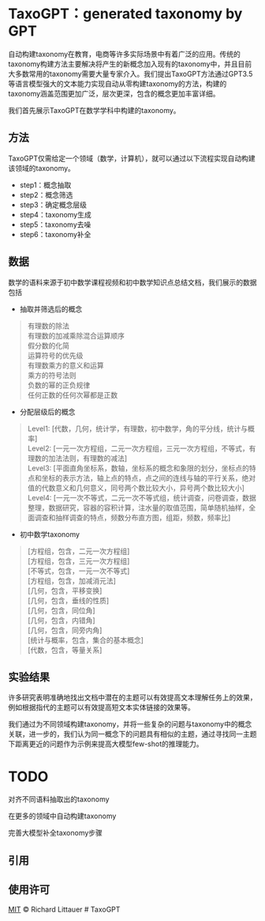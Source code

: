 # TaxoGPT：generated taxonomy by GPT

自动构建taxonomy在教育，电商等许多实际场景中有着广泛的应用。传统的taxonomy构建方法主要解决将产生的新概念加入现有的taxonomy中，并且目前大多数常用的taxonomy需要大量专家介入。我们提出TaxoGPT方法通过GPT3.5等语言模型强大的文本能力实现自动从零构建taxonomy的方法，构建的taxonomy涵盖范围更加广泛，层次更深，包含的概念更加丰富详细。

我们首先展示TaxoGPT在数学学科中构建的taxonomy。


## 方法
TaxoGPT仅需给定一个领域（数学，计算机），就可以通过以下流程实现自动构建该领域的taxonomy。

- step1：概念抽取
- step2：概念筛选
- step3：确定概念层级
- step4：taxonomy生成
- step5：taxonomy去噪
- step6：taxonomy补全

## 数据

数学的语料来源于初中数学课程视频和初中数学知识点总结文档，我们展示的数据包括
- 抽取并筛选后的概念
>有理数的除法 \
有理数的加减乘除混合运算顺序\
假分数的化简\
运算符号的优先级\
有理数乘方的意义和运算\
乘方的符号法则\
负数的幂的正负规律\
任何正数的任何次幂都是正数

- 分配层级后的概念
> Level1: [代数，几何，统计学，有理数，初中数学，角的平分线，统计与概率]\
Level2: [一元一次方程组，二元一次方程组，三元一次方程组，不等式，有理数的加法法则，有理数的减法]\
Level3: [平面直角坐标系，数轴，坐标系的概念和象限的划分，坐标点的特点和坐标的表示方法，轴上点的特点，点之间的连线与轴的平行关系，绝对值的代数意义和几何意义，同号两个数比较大小，异号两个数比较大小]\
Level4: [一元一次不等式，二元一次不等式组，统计调查，问卷调查，数据整理，数据研究，容器的容积计算，注水量的取值范围，简单随机抽样，全面调查和抽样调查的特点，频数分布直方图，组距，频数，频率比]

- 初中数学taxonomy
> [方程组，包含，二元一次方程组]\
[方程组，包含，三元一次方程组]\
[不等式，包含，一元一次不等式]\
[方程组，包含，加减消元法]\
[几何，包含，平移变换]\
[几何，包含，垂线的性质]\
[几何，包含，同位角]\
[几何，包含，内错角]\
[几何，包含，同旁内角]\
[统计与概率，包含，集合的基本概念]\
[代数，包含，等量关系]



## 实验结果
许多研究表明准确地找出文档中潜在的主题可以有效提高文本理解任务上的效果，例如根据指代的主题可以有效提高短文本实体链接的效果等。

我们通过为不同领域构建taxonomy，并将一些复杂的问题与taxonomy中的概念关联，进一步的，我们认为同一概念下的问题具有相似的主题，通过寻找同一主题下距离更近的问题作为示例来提高大模型few-shot的推理能力。


# TODO

对齐不同语料抽取出的taxonomy

在更多的领域中自动构建taxonomy

完善大模型补全taxonomy步骤
## 引用

## 使用许可

[MIT](LICENSE) © Richard Littauer
#   T a x o G P T  
 